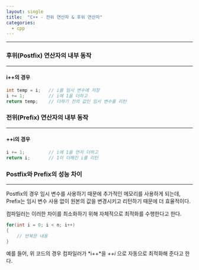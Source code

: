 ```yaml
---
layout: single
title:  "C++ - 전위 연산자 & 후위 연산자"
categories:
  - cpp
---
```


---

### 후위(Postfix) 연산자의 내부 동작
---

#### i++의 경우

```c++
int temp = i;   // i를 임시 변수에 저장
i += 1;         // i에 1을 더하고
return temp;    // 더하기 전의 값인 임시 변수를 리턴
```

### 전위(Prefix) 연산자의 내부 동작
---

#### ++i의 경우

```c++
i += 1;         // i에 1을 먼저 더하고
return i;       // 1이 더해진 i를 리턴
```

### Postfix와 Prefix의 성능 차이
---
Postfix의 경우 임시 변수를 사용하기 때문에 추가적인 메모리를 사용하게 되는데, Prefix는 임시 변수 사용 없이 원본의 값을 변경시키고 리턴하기 때문에 더 효율적이다.

컴파일러는 이러한 차이를 최소화하기 위해 자체적으로 최적화를 수행한다고 한다.

```c++
for(int i = 0; i < n; i++)
{
    // 반복문 내용
}
```

예를 들어, 위 코드의 경우 컴파일러가 *i++*을 *++i* 으로 자동으로 최적화해 준다고 한다.